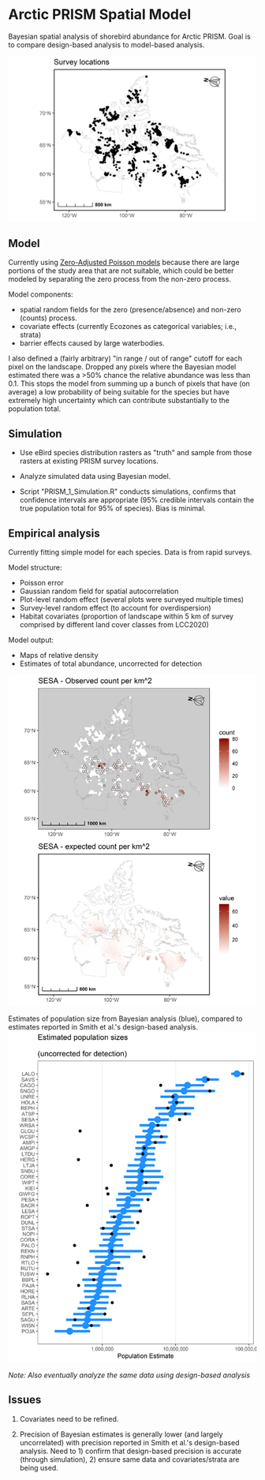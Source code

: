 # Arctic PRISM Spatial Model

 Bayesian spatial analysis of shorebird abundance for Arctic PRISM.  Goal is to compare design-based analysis to model-based analysis.
 
![PRISM survey locations](https://github.com/davidiles/Arctic-PRISM-Spatial-Model/blob/main/output/PRISM_survey_locations.png)
 
## Model

Currently using [Zero-Adjusted Poisson models](https://inlabru-org.github.io/inlabru/articles/zip_zap_models.html) because there are large portions of the study area that are not suitable, which could be better modeled by separating the zero process from the non-zero process.

Model components:

- spatial random fields for the zero (presence/absence) and non-zero (counts) process.
- covariate effects (currently Ecozones as categorical variables; i.e., strata)
- barrier effects caused by large waterbodies.

I also defined a (fairly arbitrary) "in range / out of range" cutoff for each pixel on the landscape. Dropped any pixels where the Bayesian model estimated there was a >50% chance the relative abundance was less than 0.1.  This stops the model from summing up a bunch of pixels that have (on average) a low probability of being suitable for the species but have extremely high uncertainty which can contribute substantially to the population total.

## Simulation

- Use eBird species distribution rasters as "truth" and sample from those rasters at existing PRISM survey locations.

- Analyze simulated data using Bayesian model.  

- Script "PRISM_1_Simulation.R" conducts simulations, confirms that confidence intervals are appropriate (95% credible intervals contain the true population total for 95% of species).  Bias is minimal.

## Empirical analysis

Currently fitting simple model for each species.  Data is from rapid surveys.

Model structure:
- Poisson error
- Gaussian random field for spatial autocorrelation
- Plot-level random effect (several plots were surveyed multiple times)
- Survey-level random effect (to account for overdispersion)
- Habitat covariates (proportion of landscape within 5 km of survey comprised by different land cover classes from LCC2020)

Model output:
- Maps of relative density
- Estimates of total abundance, uncorrected for detection

![SESA](https://github.com/davidiles/Arctic-PRISM-Spatial-Model/blob/main/output/empirical_SESA.png)


Estimates of population size from Bayesian analysis (blue), compared to estimates reported in Smith et al.'s design-based analysis.
![Population estimates](https://github.com/davidiles/Arctic-PRISM-Spatial-Model/blob/main/output/species_estimates.png)

*Note: Also eventually analyze the same data using design-based analysis* 

## Issues

1) Covariates need to be refined.

2) Precision of Bayesian estimates is generally lower (and largely uncorrelated) with precision reported in Smith et al.'s design-based analysis.  Need to 1) confirm that design-based precision is accurate (through simulation), 2) ensure same data and covariates/strata are being used.